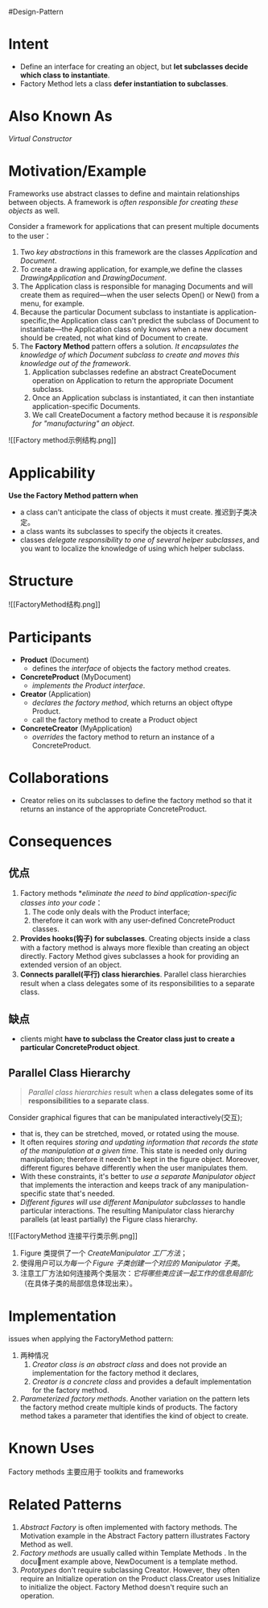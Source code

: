 #Design-Pattern
# Intent
- Define an interface for creating an object, but **let subclasses decide which class to instantiate**. 
- Factory Method lets a class **defer instantiation to subclasses**.

# Also Known As
*Virtual Constructor*

# Motivation/Example
Frameworks use abstract classes to define and maintain relationships between objects. A framework is *often responsible for creating these objects* as well. 

Consider a framework for applications that can present multiple documents to the user：
1. Two *key abstractions* in this framework are the classes *Application* and *Document*. 
2. To create a drawing application, for example,we define the classes *DrawingApplication* and *DrawingDocument*.
3. The Application class is responsible for managing Documents and will create them as required—when the user selects Open() or New() from a menu, for example.
4. Because the particular Document subclass to instantiate is application-specific,the Application class can't predict the subclass of Document to instantiate—the Application class only knows when a new document should be created, not what kind of Document to create. 
5. The **Factory Method** pattern offers a solution. *It encapsulates the knowledge of which Document subclass to create and moves this knowledge out of the framework*.
	1. Application subclasses redefine an abstract CreateDocument operation on Application to return the appropriate Document subclass.
	2. Once an Application subclass is instantiated, it can then instantiate application-specific Documents. 
	3. We call CreateDocument a factory method because it is *responsible for "manufacturing" an object*.

![[Factory method示例结构.png]]

# Applicability 
**Use the Factory Method pattern when** 
- a class can't anticipate the class of objects it must create. 推迟到子类决定。
- a class wants its subclasses to specify the objects it creates. 
- classes *delegate responsibility to one of several helper subclasses*, and you want to localize the knowledge of using which helper subclass.

# Structure
![[FactoryMethod结构.png]]

# Participants 
- **Product** (Document)
	- defines the *interface* of objects the factory method creates. 
- **ConcreteProduct** (MyDocument) 
	- *implements the Product interface*. 
- **Creator** (Application) 
	- *declares the factory method*, which returns an object oftype Product.
	- call the factory method to create a Product object
- **ConcreteCreator** (MyApplication) 
	- *overrides* the factory method to return an instance of a ConcreteProduct.

# Collaborations 
- Creator relies on its subclasses to define the factory method so that it returns an instance of the appropriate ConcreteProduct.

# Consequences
## 优点
1. Factory methods **eliminate the need to bind application-specific classes into your code*：
	1. The code only deals with the Product interface; 
	2. therefore it can work with any user-defined ConcreteProduct classes.
2. **Provides hooks(钩子) for subclasses**. Creating objects inside a class with a factory method is always more flexible than creating an object directly. Factory Method gives subclasses a hook for providing an extended version of an object. 
3. **Connects parallel(平行) class hierarchies**. Parallel class hierarchies result when a class delegates some of its responsibilities to a separate class.

## 缺点
- clients might **have to subclass the Creator class just to create a particular ConcreteProduct object**. 


## Parallel Class Hierarchy
> *Parallel class hierarchies* result when **a class delegates some of its responsibilities to a separate class**.

Consider graphical figures that can be manipulated interactively(交互); 
- that is, they can be stretched, moved, or rotated using the mouse.
- It often requires *storing and updating information that records the state of the manipulation at a given time*. This state is needed only during manipulation; therefore it needn't be kept in the figure object. Moreover, different figures behave differently when the user manipulates them.
- With these constraints, it's better to *use a separate Manipulator object* that implements the interaction and keeps track of any manipulation-specific state that's needed. 
- *Different figures will use different Manipulator subclasses* to handle particular interactions. The resulting Manipulator class hierarchy parallels (at least partially) the Figure class hierarchy.

![[FactoryMethod 连接平行类示例.png]]

1. Figure 类提供了一个 *CreateManipulator 工厂方法*；
2. 使得用户可以*为每一个 Figure 子类创建一个对应的 Manipulator 子类*。
3. 注意工厂方法如何连接两个类层次：*它将哪些类应该一起工作的信息局部化*（在具体子类的局部信息体现出来）。

# Implementation 
issues when applying the FactoryMethod pattern: 
1. 两种情况
	1. *Creator class is an abstract class* and does not provide an implementation for the factory method it declares, 
	2. *Creator is a concrete class* and provides a default implementation for the factory method. 
2. *Parameterized factory methods*. Another variation on the pattern lets the factory method create multiple kinds of products. The factory method takes a parameter that identifies the kind of object to create. 

# Known Uses
Factory methods 主要应用于 toolkits and frameworks

# Related Patterns
1. *Abstract Factory* is often implemented with factory methods. The Motivation example in the Abstract Factory pattern illustrates Factory Method as well. 
2. *Factory methods* are usually called within Template Methods . In the document example above, NewDocument is a template method. 
3. *Prototypes*  don't require subclassing Creator. However, they often require an Initialize operation on the Product class.Creator uses Initialize to initialize the object. Factory Method doesn't require such an operation.